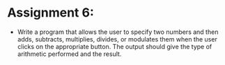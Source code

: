 # Assignment 6:
- Write a program that allows the user to specify two numbers and then adds,
subtracts, multiplies, divides, or modulates them when the user clicks on the appropriate button. The output
should give the type of arithmetic performed and the result.